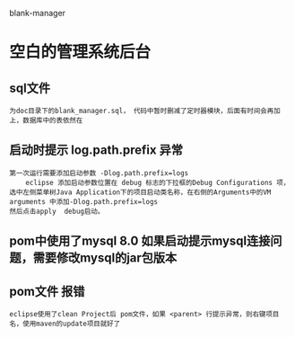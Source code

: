 blank-manager

# 空白的管理系统后台

## sql文件
	为doc目录下的blank_manager.sql， 代码中暂时删减了定时器模块，后面有时间会再加上，数据库中的表依然在

## 启动时提示 log.path.prefix 异常

	第一次运行需要添加启动参数 -Dlog.path.prefix=logs
		eclipse 添加启动参数位置在 debug 标志的下拉框的Debug Configurations 项，选中左侧菜单树Java Application下的项目启动类名称，在右侧的Arguments中的VM arguments 中添加-Dlog.path.prefix=logs 
	然后点击apply  debug启动。

## pom中使用了mysql 8.0  如果启动提示mysql连接问题，需要修改mysql的jar包版本

## pom文件 <parent> 报错
	
	eclipse使用了clean Project后 pom文件，如果 <parent> 行提示异常，则右键项目名，使用maven的update项目就好了

